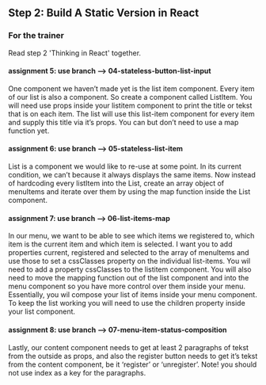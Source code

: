 ## Step 2: Build A Static Version in React

### For the trainer
Read step 2 'Thinking in React' together.

#### assignment 5: use branch --> 04-stateless-button-list-input
One component we haven’t made yet is the list item component. Every item of our list is also a component. So create a component called ListItem. You will need use props inside your listitem component to print the title or tekst that is on each item. The list will use this list-item component for every item and supply this title via it’s props. You can but don’t need to use a map function yet.

#### assignment 6: use branch --> 05-stateless-list-item
List is a component we would like to re-use at some point. In its current condition, we can’t because it always displays the same items. Now instead of hardcoding every listItem into the List, create an array object of menuItems and iterate over them by using the map function inside the List component.

#### assignment 7: use branch --> 06-list-items-map
In our menu, we want to be able to see which items we registered to, which item is the current item and which item is selected. I want you to add properties current, registered and selected to the array of menuItems and use those to set a cssClasses property on the individual list-items. You wil need to add a property cssClasses to the listitem component. You will also need to move the mapping function out of the list component and into the menu component so you have more control over them inside your menu. Essentially, you wil compose your list of items inside your menu component. To keep the list working you will need to use the children property inside your list component.

#### assignment 8: use branch --> 07-menu-item-status-composition
Lastly, our content component needs to get at least 2 paragraphs of tekst from the outside as props, and also the register button needs to get it’s tekst from the content component, be it ‘register’ or ‘unregister’. Note! you should not use index as a key for the paragraphs.
